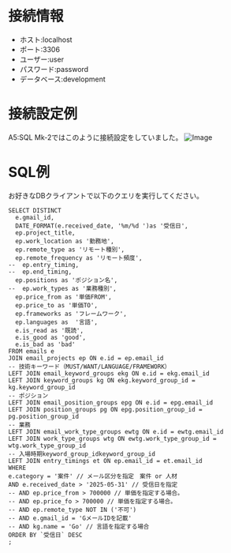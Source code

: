 # 接続情報
- ホスト:localhost
- ポート:3306
- ユーザー:user
- パスワード:password
- データベース:development
# 接続設定例
A5:SQL Mk-2ではこのように接続設定をしていました。
![Image](https://github.com/user-attachments/assets/cd082944-b866-4bb5-8219-8609f2537c6c)
# SQL例
お好きなDBクライアントで以下のクエリを実行してください。
```
SELECT DISTINCT
  e.gmail_id,
  DATE_FORMAT(e.received_date, '%m/%d ')as '受信日',
  ep.project_title,
  ep.work_location as '勤務地',
  ep.remote_type as 'リモート種別',
  ep.remote_frequency as 'リモート頻度',
--  ep.entry_timing,
--  ep.end_timing,
  ep.positions as 'ポジション名',
--  ep.work_types as '業務種別',
  ep.price_from as '単価FROM',
  ep.price_to as '単価TO',
  ep.frameworks as 'フレームワーク',
  ep.languages as  '言語',
  e.is_read as '既読',
  e.is_good as 'good',
  e.is_bad as 'bad'
FROM emails e
JOIN email_projects ep ON e.id = ep.email_id
-- 技術キーワード（MUST/WANT/LANGUAGE/FRAMEWORK）
LEFT JOIN email_keyword_groups ekg ON e.id = ekg.email_id
LEFT JOIN keyword_groups kg ON ekg.keyword_group_id = kg.keyword_group_id
-- ポジション
LEFT JOIN email_position_groups epg ON e.id = epg.email_id
LEFT JOIN position_groups pg ON epg.position_group_id = pg.position_group_id
-- 業務
LEFT JOIN email_work_type_groups ewtg ON e.id = ewtg.email_id
LEFT JOIN work_type_groups wtg ON ewtg.work_type_group_id = wtg.work_type_group_id
-- 入場時期keyword_group_idkeyword_group_id
LEFT JOIN entry_timings et ON ep.email_id = et.email_id
WHERE
e.category = '案件' // メール区分を指定　案件 or 人材
AND e.received_date > '2025-05-31' // 受信日を指定
-- AND ep.price_from > 700000 // 単価を指定する場合。
-- AND ep.price_fo > 700000 // 単価を指定する場合。
-- AND ep.remote_type NOT IN ('不可')
-- AND e.gmail_id = 'GメールIDを記載'
-- AND kg.name = 'Go' // 言語を指定する場合
ORDER BY `受信日` DESC
;
```